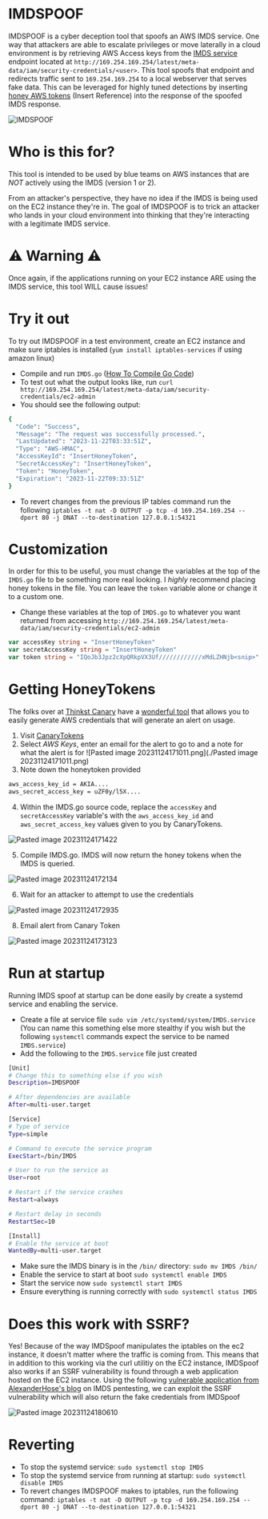 # IMDSPOOF
IMDSPOOF is a cyber deception tool that spoofs an AWS IMDS service. One way that attackers are able to escalate privileges or move laterally in a cloud environment is by retrieving AWS Access keys from the [IMDS service](https://hackingthe.cloud/aws/exploitation/ec2-metadata-ssrf/) endpoint located at `http://169.254.169.254/latest/meta-data/iam/security-credentials/<user>`. This tool spoofs that endpoint and redirects traffic sent to `169.254.169.254` to a local webserver that serves fake data. This can be leveraged for highly tuned detections by inserting [honey AWS tokens]() (Insert Reference) into the response of the spoofed IMDS response.

![IMDSPOOF](https://github.com/grahamhelton/IMDSpoof/assets/19278569/334b4cf0-1563-441a-8281-7c03a5acfd4f)

# Who is this for?
This tool is intended to be used by blue teams on AWS instances that are *NOT* actively using the IMDS (version 1 or 2). 

From an attacker's perspective, they have no idea if the IMDS is being used on the EC2 instance they're in. The goal of IMDSPOOF is to trick an attacker who lands in your cloud environment into thinking that they're interacting with a legitimate IMDS service. 

# ⚠️ Warning ⚠️
Once again, if the applications running on your EC2 instance ARE using the IMDS service, this tool WILL cause issues!

# Try it out
To try out IMDSPOOF in a test environment, create an EC2 instance and make sure iptables is installed (`yum install iptables-services` if using amazon linux) 
- Compile and run `IMDS.go` ([How To Compile Go Code](https://go.dev/doc/tutorial/compile-install))
- To test out what the output looks like, run `curl http://169.254.169.254/latest/meta-data/iam/security-credentials/ec2-admin`
- You should see the following output:
```bash
{
  "Code": "Success",
  "Message": "The request was successfully processed.",
  "LastUpdated": "2023-11-22T03:33:51Z",
  "Type": "AWS-HMAC",
  "AccessKeyId": "InsertHoneyToken",
  "SecretAccessKey": "InsertHoneyToken",
  "Token": "HoneyToken",
  "Expiration": "2023-11-22T09:33:51Z"
}

```
- To revert changes from the previous IP tables command run the following  `iptables -t nat -D OUTPUT -p tcp -d 169.254.169.254 --dport 80 -j DNAT --to-destination 127.0.0.1:54321`


# Customization
In order for this to be useful, you must change the variables at the top of the `IMDS.go` file to be something more real looking. I *highly* recommend placing honey tokens in the file. You can leave the `token` variable alone or change it to a custom one.

- Change these variables at the top of `IMDS.go` to whatever you want returned from accessing `http://169.254.169.254/latest/meta-data/iam/security-credentials/ec2-admin`
```go
var accessKey string = "InsertHoneyToken"
var secretAccessKey string = "InsertHoneyToken"
var token string = "IQoJb3Jpz2cXpQRkpVX3Uf////////////xMdLZHNjb<snip>"
```

# Getting HoneyTokens
The folks over at [Thinkst Canary](https://canary.tools/) have a [wonderful tool](https://canarytokens.org/generate#) that allows you to easily generate AWS credentials that will generate an alert on usage.
1. Visit [CanaryTokens](https://canarytokens.org/generate#)
2. Select *AWS Keys*, enter an email for the alert to go to and a note for what the alert is for
![Pasted image 20231124171011.png](./Pasted image 20231124171011.png)
3. Note down the honeytoken provided 
```bash
aws_access_key_id = AKIA....
aws_secret_access_key = uZF0y/l5X....
```
4. Within the IMDS.go source code, replace the `accessKey` and `secretAccessKey` variable's with the `aws_access_key_id` and `aws_secret_access_key` values given to you by CanaryTokens.

![Pasted image 20231124171422](https://github.com/grahamhelton/IMDSpoof/assets/19278569/4740c850-8bad-4c5f-a682-d8bbe91924a5)

5. Compile IMDS.go. IMDS will now return the honey tokens when the IMDS is queried. 

![Pasted image 20231124172134](https://github.com/grahamhelton/IMDSpoof/assets/19278569/a8dcd1a0-7ae5-4e33-b39e-8d453aca4ae5)


6. Wait for an attacker to attempt to use the credentials

![Pasted image 20231124172935](https://github.com/grahamhelton/IMDSpoof/assets/19278569/096e510f-22d5-4b52-b32a-e4a5d849b110)


8. Email alert from Canary Token

![Pasted image 20231124173123](https://github.com/grahamhelton/IMDSpoof/assets/19278569/f2a17d6d-c835-48d2-9baa-a71c329dc5a6)


# Run at startup 
Running IMDS spoof at startup can be done easily by create a systemd service and enabling the service.


- Create a file at service file `sudo vim /etc/systemd/system/IMDS.service` (You can name this something else more stealthy if you wish but the following `systemctl` commands expect the service to be named `IMDS.service`)
- Add the following to the `IMDS.service` file just created

```bash
[Unit]
# Change this to something else if you wish
Description=IMDSPOOF 

# After dependencies are available
After=multi-user.target

[Service]
# Type of service
Type=simple

# Command to execute the service program
ExecStart=/bin/IMDS

# User to run the service as
User=root

# Restart if the service crashes
Restart=always

# Restart delay in seconds
RestartSec=10

[Install]
# Enable the service at boot
WantedBy=multi-user.target
```

- Make sure the IMDS binary is in the `/bin/` directory: `sudo mv IMDS /bin/`
- Enable the service to start at boot `sudo systemctl enable IMDS`
- Start the service now `sudo systemctl start IMDS`
- Ensure everything is running correctly with `sudo systemctl status IMDS`
# Does this work with SSRF?
Yes! Because of the way IMDSpoof manipulates the iptables on the ec2 instance, it doesn't matter where the traffic is coming from. This means that in addition to this working via the curl utilitiy on the EC2 instance, IMDSpoof also works if an SSRF vulnerability is found through a web application hosted on the EC2 instance. Using the following [vulnerable application from AlexanderHose's blog](https://alexanderhose.com/how-to-hack-aws-instances-with-the-metadata-service-enabled/) on IMDS pentesting, we can exploit the SSRF vulnerability which will also return the fake credentials from IMDSpoof

![Pasted image 20231124180610](https://github.com/grahamhelton/IMDSpoof/assets/19278569/dfb0c4c7-9eba-45a8-a155-72fabaece401)


# Reverting
- To stop the systemd service: `sudo systemctl stop IMDS`
- To stop the systemd service from running at startup: `sudo systemctl disable IMDS`
- To revert changes IMDSPOOF makes to iptables, run the following command: `iptables -t nat -D OUTPUT -p tcp -d 169.254.169.254 --dport 80 -j DNAT --to-destination 127.0.0.1:54321`
